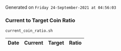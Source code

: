 Generated on `Friday 24-September-2021 at 04:56:03`

### Current to Target Coin Ratio
`current_coin_ratio.sh`

Date|Current|Target|Ratio
---|---|---|---
